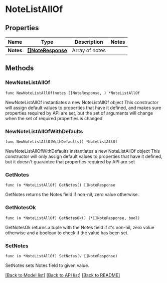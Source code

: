# NoteListAllOf

## Properties

Name | Type | Description | Notes
------------ | ------------- | ------------- | -------------
**Notes** | [**[]NoteResponse**](NoteResponse.md) | Array of notes | 

## Methods

### NewNoteListAllOf

`func NewNoteListAllOf(notes []NoteResponse, ) *NoteListAllOf`

NewNoteListAllOf instantiates a new NoteListAllOf object
This constructor will assign default values to properties that have it defined,
and makes sure properties required by API are set, but the set of arguments
will change when the set of required properties is changed

### NewNoteListAllOfWithDefaults

`func NewNoteListAllOfWithDefaults() *NoteListAllOf`

NewNoteListAllOfWithDefaults instantiates a new NoteListAllOf object
This constructor will only assign default values to properties that have it defined,
but it doesn't guarantee that properties required by API are set

### GetNotes

`func (o *NoteListAllOf) GetNotes() []NoteResponse`

GetNotes returns the Notes field if non-nil, zero value otherwise.

### GetNotesOk

`func (o *NoteListAllOf) GetNotesOk() (*[]NoteResponse, bool)`

GetNotesOk returns a tuple with the Notes field if it's non-nil, zero value otherwise
and a boolean to check if the value has been set.

### SetNotes

`func (o *NoteListAllOf) SetNotes(v []NoteResponse)`

SetNotes sets Notes field to given value.



[[Back to Model list]](../README.md#documentation-for-models) [[Back to API list]](../README.md#documentation-for-api-endpoints) [[Back to README]](../README.md)


